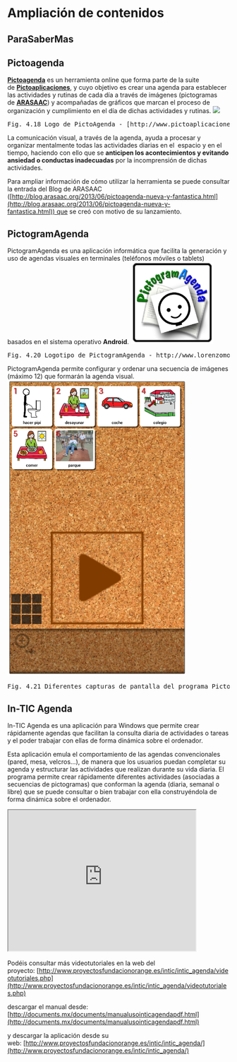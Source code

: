 
# Ampliación de contenidos

## ParaSaberMas

## Pictoagenda

**[Pictoagenda](http://www.pictoagenda.com/)** es un herramienta online que forma parte de la suite de **[Pictoaplicaciones](http://www.pictoaplicaciones.com/)**, y cuyo objetivo es crear una agenda para establecer las actividades y rutinas de cada día a través de imágenes (pictogramas de **[ARASAAC](http://arasaac.org/)**) y acompañadas de gráficos que marcan el proceso de organización y cumplimiento en el día de dichas actividades y rutinas.
![](http://www.catedu.es/arasaac/zona_descargas/software/25/screenshot/pictoagenda_0.jpeg)
<td style="text-align: center;"><pre>Fig. 4.18 Logo de PictoAgenda - [http://www.pictoaplicaciones.com/](http://www.pictoaplicaciones.com/) </pre></td>

La comunicación visual, a través de la agenda, ayuda a procesar y organizar mentalmente todas las actividades diarias en el  espacio y en el tiempo, haciendo con ello que se **anticipen los acontecimientos y evitando ansiedad o conductas inadecuadas** por la incomprensión de dichas actividades.

Para ampliar información de cómo utilizar la herramienta se puede consultar la entrada del Blog de ARASAAC ([http://blog.arasaac.org/2013/06/pictoagenda-nueva-y-fantastica.html](http://blog.arasaac.org/2013/06/pictoagenda-nueva-y-fantastica.html)) que se creó con motivo de su lanzamiento.

## PictogramAgenda

PictogramAgenda es una aplicación informática que facilita la generación y uso de agendas visuales en terminales (teléfonos móviles o tablets) basados en el sistema operativo **Android**.
![](img/Captura_de_pantalla_de_2017-03-15_12-15-17.png)
<td style="text-align: center;"><pre>Fig. 4.20 Logotipo de PictogramAgenda - http://www.lorenzomoreno.com</pre></td>

PictogramAgenda permite configurar y ordenar una secuencia de imágenes (máximo 12) que formarán la agenda visual.
![](img/Captura_de_pantalla_de_2017-03-15_12-15-53.png)
<td style="text-align: center;"><pre>Fig. 4.21 Diferentes capturas de pantalla del programa PictogramAgenda</pre></td>

## In-TIC Agenda

In-TIC Agenda es una aplicación para Windows que permite crear rápidamente agendas que facilitan la consulta diaria de actividades o tareas y el poder trabajar con ellas de forma dinámica sobre el ordenador.

Esta aplicación emula el comportamiento de las agendas convencionales (pared, mesa, velcros...), de manera que los usuarios puedan completar su agenda y estructurar las actividades que realizan durante su vida diaria. El programa permite crear rápidamente diferentes actividades (asociadas a secuencias de pictogramas) que conforman la agenda (diaria, semanal o libre) que se puede consultar o bien trabajar con ella construyéndola de forma dinámica sobre el ordenador.

<iframe width="425" height="319" src="http://www.proyectosfundacionorange.es/intic/videotutoriales/Usuarios_de_ejemplo.mp4"></iframe>

Podéis consultar más videotutoriales en la web del proyecto: [http://www.proyectosfundacionorange.es/intic/intic_agenda/videotutoriales.php](http://www.proyectosfundacionorange.es/intic/intic_agenda/videotutoriales.php)

descargar el manual desde: [http://documents.mx/documents/manualusointicagendapdf.html](http://documents.mx/documents/manualusointicagendapdf.html)

y descargar la aplicación desde su web: [http://www.proyectosfundacionorange.es/intic/intic_agenda/](http://www.proyectosfundacionorange.es/intic/intic_agenda/)

 

